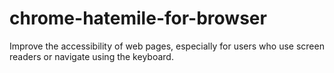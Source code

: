 # chrome-hatemile-for-browser
Improve the accessibility of web pages, especially for users who use screen readers or navigate using the keyboard.

